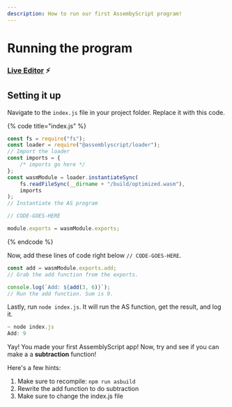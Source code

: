 ```yaml
---
description: How to run our first AssembyScript program!
---
```


# Running the program

### [Live Editor](https://stackblitz.com/edit/node-y9qnxy) ⚡

## Setting it up

Navigate to the `index.js` file in your project folder. Replace it with this code.

{% code title="index.js" %}
```javascript
const fs = require("fs");
const loader = require("@assemblyscript/loader");
// Import the loader
const imports = {
    /* imports go here */
};
const wasmModule = loader.instantiateSync(
    fs.readFileSync(__dirname + "/build/optimized.wasm"),
    imports
);
// Instantiate the AS program

// CODE-GOES-HERE

module.exports = wasmModule.exports;
```
{% endcode %}

Now, add these lines of code right below `// CODE-GOES-HERE`.

```javascript
const add = wasmModule.exports.add;
// Grab the add function from the exports.

console.log(`Add: ${add(3, 6)}`);
// Run the add function. Sum is 9.
```

Lastly, run `node index.js`. It will run the AS function, get the result, and log it.

```javascript
~ node index.js
Add: 9
```

Yay! You made your first AssemblyScript app! Now, try and see if you can make a a **subtraction** function!

Here's a few hints:

1. Make sure to recompile: `npm run asbuild`
2. Rewrite the add function to do subtraction
3. Make sure to change the index.js file
